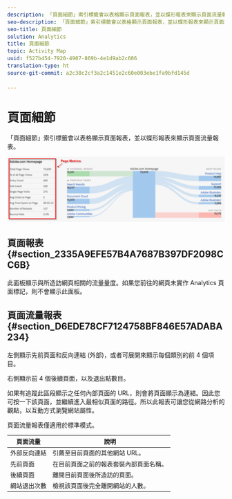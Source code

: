 ```yaml
---
description: 「頁面細節」索引標籤會以表格顯示頁面報表，並以蝶形報表來顯示頁面流量報表。
seo-description: 「頁面細節」索引標籤會以表格顯示頁面報表，並以蝶形報表來顯示頁面流量報表。
seo-title: 頁面細節
solution: Analytics
title: 頁面細節
topic: Activity Map
uuid: f527b454-7920-4907-869b-4e1d9ab2c606
translation-type: ht
source-git-commit: a2c38c2cf3a2c1451e2c60e003ebe1fa9bfd145d

---
```



# 頁面細節

「頁面細節」索引標籤會以表格顯示頁面報表，並以蝶形報表來顯示頁面流量報表。

![](assets/page_flow.png)

## 頁面報表 {#section_2335A9EFE57B4A7687B397DF2098CC6B}

此面板顯示與所造訪網頁相關的流量量度。如果您前往的網頁未實作 Analytics 頁面標記，則不會顯示此面板。

## 頁面流量報表 {#section_D6EDE78CF7124758BF846E57ADABA234}

左側顯示先前頁面和反向連結 (外部)，或者可展開來顯示每個類別的前 4 個項目。

右側顯示前 4 個後續頁面，以及退出點數目。

如果有追蹤此區段顯示之任何內部頁面的 URL，則會將頁面顯示為連結。因此您可按一下該頁面，並繼續進入最相似頁面的路徑。所以此報表可讓您從網路分析的觀點，以互動方式瀏覽網站屬性。

頁面流量報表僅適用於標準模式。

| **頁面流量** | **說明** |
|---|---|
| 外部反向連結 | 引薦至目前頁面的其他網站 URL。 |
| 先前頁面 | 在目前頁面之前的報表套裝內部頁面名稱。 |
| 後續頁面 | 離開目前頁面後所造訪的頁面。 |
| 網站退出次數 | 檢視該頁面後完全離開網站的人數。 |

